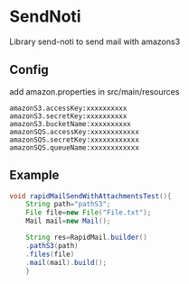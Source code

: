 SendNoti
========
Library send-noti to send mail with amazons3

Config
------
add amazon.properties in src/main/resources
```properties
amazonS3.accessKey:xxxxxxxxxx
amazonS3.secretKey:xxxxxxxxxx
amazonS3.bucketName:xxxxxxxxxx
amazonSQS.accessKey:xxxxxxxxxxxx
amazonSQS.secretKey:xxxxxxxxxxxx
amazonSQS.queueName:xxxxxxxxxxxx
```

Example
-------
```java
void rapidMailSendWithAttachmentsTest(){
    String path="pathS3";
    File file=new File("File.txt");
    Mail mail=new Mail();

    String res=RapidMail.builder()
    .pathS3(path)
    .files(file)
    .mail(mail).build();
    }
````
